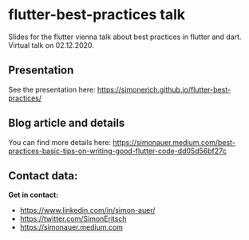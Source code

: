 # flutter-best-practices talk

Slides for the flutter vienna talk about best practices in flutter and dart.
Virtual talk on 02.12.2020.

## Presentation

See the presentation here:
https://simonerich.github.io/flutter-best-practices/

## Blog article and details

You can find more details here:
https://simonauer.medium.com/best-practices-basic-tips-on-writing-good-flutter-code-dd05d56bf27c


## Contact data:

**Get in contact:**

* https://www.linkedin.com/in/simon-auer/
* https://twitter.com/SimonEritsch
* https://simonauer.medium.com
